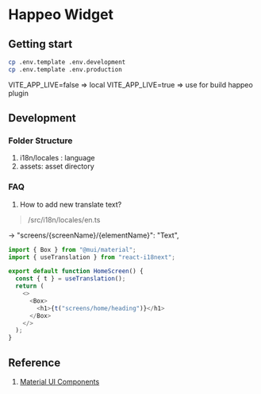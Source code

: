 # Happeo Widget

## Getting start

```sh
cp .env.template .env.development
cp .env.template .env.production
```

VITE_APP_LIVE=false => local
VITE_APP_LIVE=true => use for build happeo plugin

## Development

### Folder Structure

1. i18n/locales : language
2. assets: asset directory

### FAQ

1. How to add new translate text?

> /src/i18n/locales/en.ts

-> "screens/{screenName}/{elementName}": "Text",

```ts
import { Box } from "@mui/material";
import { useTranslation } from "react-i18next";

export default function HomeScreen() {
  const { t } = useTranslation();
  return (
    <>
      <Box>
        <h1>{t("screens/home/heading")}</h1>
      </Box>
    </>
  );
}
```

## Reference

1. [Material UI Components](https://mui.com/material-ui/getting-started/)
